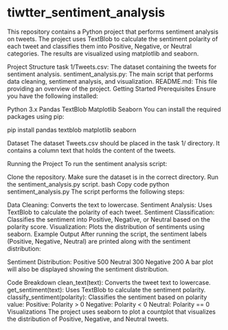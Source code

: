 # tiwtter_sentiment_analysis


This repository contains a Python project that performs sentiment analysis on tweets. The project uses TextBlob to calculate the sentiment polarity of each tweet and classifies them into Positive, Negative, or Neutral categories. The results are visualized using matplotlib and seaborn.

Project Structure
task 1/Tweets.csv: The dataset containing the tweets for sentiment analysis.
sentiment_analysis.py: The main script that performs data cleaning, sentiment analysis, and visualization.
README.md: This file providing an overview of the project.
Getting Started
Prerequisites
Ensure you have the following installed:

Python 3.x
Pandas
TextBlob
Matplotlib
Seaborn
You can install the required packages using pip:

pip install pandas textblob matplotlib seaborn

Dataset
The dataset Tweets.csv should be placed in the task 1/ directory. It contains a column text that holds the content of the tweets.

Running the Project
To run the sentiment analysis script:

Clone the repository.
Make sure the dataset is in the correct directory.
Run the sentiment_analysis.py script.
bash
Copy code
python sentiment_analysis.py
The script performs the following steps:

Data Cleaning: Converts the text to lowercase.
Sentiment Analysis: Uses TextBlob to calculate the polarity of each tweet.
Sentiment Classification: Classifies the sentiment into Positive, Negative, or Neutral based on the polarity score.
Visualization: Plots the distribution of sentiments using seaborn.
Example Output
After running the script, the sentiment labels (Positive, Negative, Neutral) are printed along with the sentiment distribution:

 Sentiment Distribution:
 Positive    500
 Neutral     300
 Negative    200
 A bar plot will also be displayed showing the sentiment distribution.

Code Breakdown
clean_text(text): Converts the tweet text to lowercase.
get_sentiment(text): Uses TextBlob to calculate the sentiment polarity.
classify_sentiment(polarity): Classifies the sentiment based on polarity value:
Positive: Polarity > 0
Negative: Polarity < 0
Neutral: Polarity == 0
Visualizations
The project uses seaborn to plot a countplot that visualizes the distribution of Positive, Negative, and Neutral tweets.
